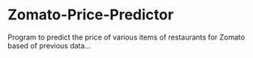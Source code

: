 # Zomato-Price-Predictor
Program to predict the price of various items of restaurants for Zomato based of previous data...

